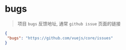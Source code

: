 # bugs

> 项目 `bugs` 反馈地址, 通常 `github issue` 页面的链接

```json
{
 "bugs": "https://github.com/vuejs/core/issues"
}
```
